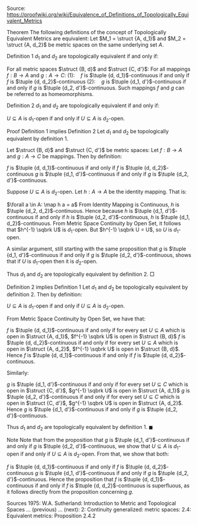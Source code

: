 # 

Source: https://proofwiki.org/wiki/Equivalence_of_Definitions_of_Topologically_Equivalent_Metrics



Theorem
The following definitions of the concept of Topologically Equivalent Metrics are equivalent:
Let $M_1 = \struct {A, d_1}$ and $M_2 = \struct {A, d_2}$ be metric spaces on the same underlying set $A$.

Definition 1
$d_1$ and $d_2$ are topologically equivalent if and only if:

For all metric spaces $\struct {B, d}$ and $\struct {C, d'}$:
For all mappings $f: B \to A$ and $g: A \to C$:
$(1): \quad f$ is $\tuple {d, d_1}$-continuous if and only if $f$ is $\tuple {d, d_2}$-continuous
$(2): \quad g$ is $\tuple {d_1, d'}$-continuous if and only if $g$ is $\tuple {d_2, d'}$-continuous.
Such mappings $f$ and $g$ can be referred to as homeomorphisms.

Definition 2
$d_1$ and $d_2$ are topologically equivalent if and only if:

$U \subseteq A$ is $d_1$-open if and only if $U \subseteq A$ is $d_2$-open.


Proof
Definition 1 implies Definition 2
Let $d_1$ and $d_2$ be topologically equivalent by definition 1.

Let $\struct {B, d}$ and $\struct {C, d'}$ be metric spaces:
Let $f: B \to A$ and $g: A \to C$ be mappings.
Then by definition:

$f$ is $\tuple {d, d_1}$-continuous if and only if $f$ is $\tuple {d, d_2}$-continuous
$g$ is $\tuple {d_1, d'}$-continuous if and only if $g$ is $\tuple {d_2, d'}$-continuous.

Suppose $U \subseteq A$ is $d_2$-open.
Let $h: A \to A$ be the identity mapping.
That is:

$\forall a \in A: \map h a = a$
From Identity Mapping is Continuous, $h$ is $\tuple {d_2, d_2}$-continuous.
Hence because $h$ is $\tuple {d_1, d'}$-continuous if and only if $h$ is $\tuple {d_2, d'}$-continuous, $h$ is $\tuple {d_1, d_2}$-continuous.
From Metric Space Continuity by Open Set, it follows that $h^{-1} \sqbrk U$ is $d_1$-open.
But $h^{-1} \sqbrk U = U$, so $U$ is $d_1$-open.

A similar argument, still starting with the same proposition that $g$ is $\tuple {d_1, d'}$-continuous if and only if $g$ is $\tuple {d_2, d'}$-continuous, shows that if $U$ is $d_1$-open then it is $d_2$-open.

Thus $d_1$ and $d_2$ are topologically equivalent by definition 2.
$\Box$


Definition 2 implies Definition 1
Let $d_1$ and $d_2$ be topologically equivalent by definition 2.
Then by definition:

$U \subseteq A$ is $d_1$-open if and only if $U \subseteq A$ is $d_2$-open.

From Metric Space Continuity by Open Set, we have that:

$f$ is $\tuple {d, d_1}$-continuous if and only if for every set $U \subseteq A$ which is open in $\struct {A, d_1}$, $f^{-1} \sqbrk U$ is open in $\struct {B, d}$
$f$ is $\tuple {d, d_2}$-continuous if and only if for every set $U \subseteq A$ which is open in $\struct {A, d_2}$, $f^{-1} \sqbrk U$ is open in $\struct {B, d}$.
Hence $f$ is $\tuple {d, d_1}$-continuous if and only if $f$ is $\tuple {d, d_2}$-continuous.

Similarly:

$g$ is $\tuple {d_1, d'}$-continuous if and only if for every set $U \subseteq C$ which is open in $\struct {C, d'}$, $g^{-1} \sqbrk U$ is open in $\struct {A, d_1}$
$g$ is $\tuple {d_2, d'}$-continuous if and only if for every set $U \subseteq C$ which is open in $\struct {C, d'}$, $g^{-1} \sqbrk U$ is open in $\struct {A, d_2}$.
Hence $g$ is $\tuple {d_1, d'}$-continuous if and only if $g$ is $\tuple {d_2, d'}$-continuous.

Thus $d_1$ and $d_2$ are topologically equivalent by definition 1.
$\blacksquare$


Note
Note that from the proposition that $g$ is $\tuple {d_1, d'}$-continuous if and only if $g$ is $\tuple {d_2, d'}$-continuous, we show that $U \subseteq A$ is $d_1$-open if and only if $U \subseteq A$ is $d_2$-open.
From that, we show that both:

$f$ is $\tuple {d, d_1}$-continuous if and only if $f$ is $\tuple {d, d_2}$-continuous
$g$ is $\tuple {d_1, d'}$-continuous if and only if $g$ is $\tuple {d_2, d'}$-continuous.
Hence the proposition that $f$ is $\tuple {d, d_1}$-continuous if and only if $f$ is $\tuple {d, d_2}$-continuous is superfluous, as it follows directly from the proposition concerning $g$.


Sources
1975: W.A. Sutherland: Introduction to Metric and Topological Spaces ... (previous) ... (next): $2$: Continuity generalized: metric spaces: $2.4$: Equivalent metrics: Proposition $2.4.2$




